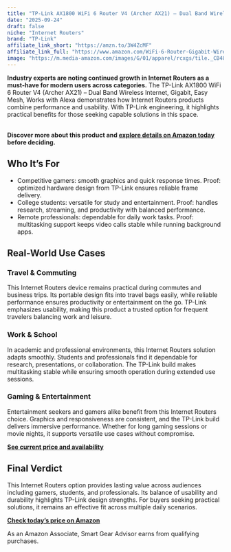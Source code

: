 ```yaml
---
title: "TP-Link AX1800 WiFi 6 Router V4 (Archer AX21) – Dual Band Wireless Internet, Gigabit, Easy Mesh, Works with Alexa"
date: "2025-09-24"
draft: false
niche: "Internet Routers"
brand: "TP-Link"
affiliate_link_short: "https://amzn.to/3W4ZcMF"
affiliate_link_full: "https://www.amazon.com/WiFi-6-Router-Gigabit-Wireless/dp/B08H8ZLKKK?crid=3266UASUBDV9L&dib=eyJ2IjoiMSJ9.DtZfKMgZhuRLMaweJBWvXs3-KOd5yS13hFA1WTcALLTJqqUt1quPC3_SqrhPUstjsfUOx9KWZQhsOi4N0ifwfuiOUyYvp-9OSBZBwfCx27GeYyP0JChrUDdwXhmvwXtFiith6LqkVzcsRDMQdR0k-FL1fZj6ysXY5kiqIr9feLPC-Zcars-ysYdXbmuBrrSS7wyR_MH0vEBP3in-IZ3zPldud8lFpAcVk43_efMDdmoFOsLJuHG7YlYeRHE4elJFgr9zBBi2ZRJnT4jizMzwaADJA61G2Z3sCz4dQQYih8Y.0YP5jLAILgLFQlq16zQhzjz3nIYpTiyfZ9TGJ27EM00&dib_tag=se&keywords=internet%2Brouters&qid=1758674975&refinements=p_72%3A1248879011&rnid=1248877011&s=electronics&sprefix=internet%2Brouter%2Celectronics%2C107&sr=1-3&th=1&linkCode=ll1&tag=ironwooddigit-20&linkId=514123c9d8fc97ac26c4210f7e3b3cd5&language=en_US&ref_=as_li_ss_tl"
image: "https://m.media-amazon.com/images/G/01/apparel/rcxgs/tile._CB483369110_.gif"
---
```


<p><strong>Industry experts are noting continued growth in Internet Routers as a must-have for modern users across categories.</strong> The TP-Link AX1800 WiFi 6 Router V4 (Archer AX21) – Dual Band Wireless Internet, Gigabit, Easy Mesh, Works with Alexa demonstrates how Internet Routers products combine performance and usability. With TP-Link engineering, it highlights practical benefits for those seeking capable solutions in this space.</p>
<br>
<strong>Discover more about this product and <a href="https://amzn.to/3W4ZcMF" rel="nofollow sponsored">explore details on Amazon today</a> before deciding.</strong>
<br>

<h2>Who It’s For</h2>
<ul>
  <li>Competitive gamers: smooth graphics and quick response times. Proof: optimized hardware design from TP-Link ensures reliable frame delivery.</li>
  <li>College students: versatile for study and entertainment. Proof: handles research, streaming, and productivity with balanced performance.</li>
  <li>Remote professionals: dependable for daily work tasks. Proof: multitasking support keeps video calls stable while running background apps.</li>
</ul>

<h2>Real-World Use Cases</h2>

<h3>Travel & Commuting</h3>
<p>This Internet Routers device remains practical during commutes and business trips. Its portable design fits into travel bags easily, while reliable performance ensures productivity or entertainment on the go. TP-Link emphasizes usability, making this product a trusted option for frequent travelers balancing work and leisure.</p>

<h3>Work & School</h3>
<p>In academic and professional environments, this Internet Routers solution adapts smoothly. Students and professionals find it dependable for research, presentations, or collaboration. The TP-Link build makes multitasking stable while ensuring smooth operation during extended use sessions.</p>

<h3>Gaming & Entertainment</h3>
<p>Entertainment seekers and gamers alike benefit from this Internet Routers choice. Graphics and responsiveness are consistent, and the TP-Link build delivers immersive performance. Whether for long gaming sessions or movie nights, it supports versatile use cases without compromise.</p>

<p><strong><a href="https://amzn.to/3W4ZcMF" rel="nofollow sponsored">See current price and availability</a></strong></p>

<h2>Final Verdict</h2>
<p>This Internet Routers option provides lasting value across audiences including gamers, students, and professionals. Its balance of usability and durability highlights TP-Link design strengths. For buyers seeking practical solutions, it remains an effective fit across multiple daily scenarios.</p>

<p><strong><a href="https://amzn.to/3W4ZcMF" rel="nofollow sponsored">Check today’s price on Amazon</a></strong></p>

<p>As an Amazon Associate, Smart Gear Advisor earns from qualifying purchases.</p>
